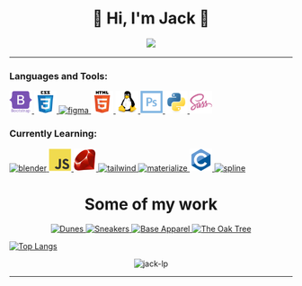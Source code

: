 <h1 align="center">🌆 Hi, I'm Jack 🌃</h1>

<p align="center">
  <img src="https://i.imgur.com/KIFwspI.gif">
</p>

---

<h3 align="left">Languages and Tools:</h3>
<p align="left"><a href="https://getbootstrap.com" target="_blank" rel="noreferrer"> <img src="https://raw.githubusercontent.com/devicons/devicon/master/icons/bootstrap/bootstrap-plain-wordmark.svg" alt="bootstrap" width="40" height="40"/> </a> <a href="https://www.w3schools.com/css/" target="_blank" rel="noreferrer"> <img src="https://raw.githubusercontent.com/devicons/devicon/master/icons/css3/css3-original-wordmark.svg" alt="css3" width="40" height="40"/> </a> <a href="https://www.figma.com/" target="_blank" rel="noreferrer"> <img src="https://www.vectorlogo.zone/logos/figma/figma-icon.svg" alt="figma" width="40" height="40"/> </a> <a href="https://www.w3.org/html/" target="_blank" rel="noreferrer"> <img src="https://raw.githubusercontent.com/devicons/devicon/master/icons/html5/html5-original-wordmark.svg" alt="html5" width="40" height="40"/> </a> <a href="https://www.linux.org/" target="_blank" rel="noreferrer"> <img src="https://raw.githubusercontent.com/devicons/devicon/master/icons/linux/linux-original.svg" alt="linux" width="40" height="40"/> </a> <a href="https://www.photoshop.com/en" target="_blank" rel="noreferrer"> <img src="https://raw.githubusercontent.com/devicons/devicon/master/icons/photoshop/photoshop-line.svg" alt="photoshop" width="40" height="40"/> </a> <a href="https://www.python.org" target="_blank" rel="noreferrer"> <img src="https://raw.githubusercontent.com/devicons/devicon/master/icons/python/python-original.svg" alt="python" width="40" height="40"/> </a> <a href="https://sass-lang.com" target="_blank" rel="noreferrer"> <img src="https://raw.githubusercontent.com/devicons/devicon/master/icons/sass/sass-original.svg" alt="sass" width="40" height="40"/> </a> </p>

<h3 align="left">Currently Learning:</h3>
<p align="left"><a href="https://www.blender.org/" target="_blank" rel="noreferrer"> <img src="https://download.blender.org/branding/community/blender_community_badge_white.svg" alt="blender" width="40" height="40"/> </a> <a href="https://developer.mozilla.org/en-US/docs/Web/JavaScript" target="_blank" rel="noreferrer"> <img src="https://raw.githubusercontent.com/devicons/devicon/master/icons/javascript/javascript-original.svg" alt="javascript" width="40" height="40"/> </a> <a href="https://www.ruby-lang.org/en/" target="_blank" rel="noreferrer"> <img src="https://raw.githubusercontent.com/devicons/devicon/master/icons/ruby/ruby-original.svg" alt="ruby" width="40" height="40"/> </a> <a href="https://tailwindcss.com/" target="_blank" rel="noreferrer"> <img src="https://www.vectorlogo.zone/logos/tailwindcss/tailwindcss-icon.svg" alt="tailwind" width="40" height="40"/> </a> <a href="https://materializecss.com/" target="_blank" rel="noreferrer"> <img src="https://raw.githubusercontent.com/prplx/svg-logos/5585531d45d294869c4eaab4d7cf2e9c167710a9/svg/materialize.svg" alt="materialize" width="40" height="40"/> </a><a href="https://www.cprogramming.com/" target="_blank" rel="noreferrer"> <img src="https://raw.githubusercontent.com/devicons/devicon/master/icons/c/c-original.svg" alt="c" width="40" height="40"/> </a><a href="https://spline.design/" target="_blank" rel="noreferrer"> <img src="https://ph-files.imgix.net/25b07021-eab0-4596-b444-0fcc41031595.png?auto=format" alt="spline" width="40" height="40"/> </a> </p>

<h1 align="center">Some of my work</h3>

<p align="center"><a href="https://github.com/Jack-LP/Dunes" target="_blank" rel="noreferrer"> <img src="https://i.imgur.com/odatk8E.gif" alt="Dunes" width="320" height="180"/> </a> <a href="https://github.com/Jack-LP/E-Commerce-Page" target="_blank" rel="noreferrer"> <img src="https://i.imgur.com/FP4t0LQ.png" alt="Sneakers" width="320" height="180"/> <a href="https://github.com/Jack-LP/Base-Apparel" target="_blank" rel="noreferrer"> <img src="https://i.imgur.com/IUcHzKi.png" alt="Base Apparel" width="320" height="180"/> </a> </a> <a href="https://github.com/Jack-LP/The-Oak-Tree" target="_blank" rel="noreferrer"> <img src="https://i.imgur.com/qx9aKaK.gif" alt="The Oak Tree" width="320" height="180"/> </a> </p>

[![Top Langs](https://github-readme-stats.vercel.app/api/top-langs/?username=jack-lp&layout=compact&bg_color=3a657d&text_color=ffffff&title_color=ffffff&hide=html)](https://github.com/anuraghazra/github-readme-stats)

<p align="center"> <img src="https://komarev.com/ghpvc/?username=jack-lp&label=Profile%20views&color=blue&style=flat" alt="jack-lp" /> </p>

---

<!-- 

<p align="center">
  <img src="https://github-readme-streak-stats.herokuapp.com/?user=jack-lp&" alt="jack-lp" />
</p>

---

<p align="center">
  <img src="https://i.imgur.com/c517116.gif">
</p>


<h3 align="left">Startpages:</h3>
• <a href="https://github.com/Jack-LP/Explore"<h4 align="left">❄️Explore<h4></a>
• <a href="https://github.com/Jack-LP/Koselig"<h4 align="left">🍂Koselig<h4></a>
• <a href="https://github.com/Jack-LP/Dunes"<h4 align="left">🏜️Dunes<h4></a>

<h3 align="left">Frontend Mentor:</h3>
• <a href="https://github.com/Jack-LP/Sunnyside-Agency"<h4 align="left">Sunnyside Agency<h4></a>
• <a href="https://github.com/Jack-LP/Stats-preview-card"<h4 align="left">Stats preview card<h4></a>
• <a href="https://github.com/Jack-LP/Price-grid"<h4 align="left">Price grid<h4></a>
• <a href="https://github.com/Jack-LP/Simple-profile-card"<h4 align="left">Simple profile card<h4></a>
• <a href="https://github.com/Jack-LP/Base-Apparel"<h4 align="left">Base Apparel<h4></a> -->
